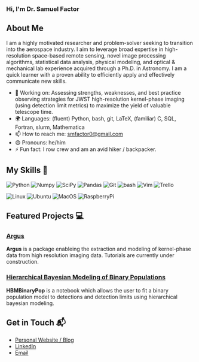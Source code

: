 ### Hi, I'm Dr. Samuel Factor

## About Me

I am a highly motivated researcher and problem-solver seeking to transition into the aerospace industry. I aim to leverage broad expertise in high-resolution space-based remote sensing, novel image processing algorithms, statistical data analysis, physical modeling, and optical & mechanical lab experience acquired through a Ph.D. in Astronomy. I am a quick learner with a proven ability to efficiently apply and effectively communicate new skills.

<!-- - 🌱 Currently learning: -->
- 🔭 Working on: Assessing strengths, weaknesses, and best practice observing strategies for JWST high-resolution kernel-phase imaging (using detection limit metrics) to maximize the yield of valuable telescope time.
- 🌍 Languages: (fluent) Python, bash, git, LaTeX, (familiar) C, SQL, Fortran, slurm, Mathematica
- 📫 How to reach me: [smfactor0@gmail.com](mailto:smfactor0@gmail.com)
- 😄 Pronouns: he/him
- ⚡ Fun fact: I row crew and am an avid hiker / backpacker. 

## My Skills 🧠

![Python](https://img.shields.io/badge/Python-FFD43B?style=for-the-badge&logo=python&logoColor=blue)
![Numpy](https://img.shields.io/badge/Numpy-777BB4?style=for-the-badge&logo=numpy&logoColor=white)
![SciPy](https://img.shields.io/badge/SciPy-654FF0?style=for-the-badge&logo=SciPy&logoColor=white)
![Pandas](https://img.shields.io/badge/Pandas-2C2D72?style=for-the-badge&logo=pandas&logoColor=white)
![Git](https://img.shields.io/badge/GIT-E44C30?style=for-the-badge&logo=git&logoColor=white)
![bash](https://img.shields.io/badge/GNU%20Bash-4EAA25?style=for-the-badge&logo=GNU%20Bash&logoColor=white)
![Vim](https://img.shields.io/badge/VIM-%2311AB00.svg?&style=for-the-badge&logo=vim&logoColor=white)
![Trello](https://img.shields.io/badge/Trello-0052CC?style=for-the-badge&logo=trello&logoColor=white)

![Linux](https://img.shields.io/badge/Linux-FCC624?style=for-the-badge&logo=linux&logoColor=black)
![Ubuntu](https://img.shields.io/badge/Ubuntu-E95420?style=for-the-badge&logo=ubuntu&logoColor=white)
![MacOS](https://img.shields.io/badge/mac%20os-000000?style=for-the-badge&logo=apple&logoColor=white)
![RaspberryPi](https://img.shields.io/badge/Raspberry%20Pi-A22846?style=for-the-badge&logo=Raspberry%20Pi&logoColor=white)

<!--![astropy](https://github.com/astropy/astropy-logo/blob/main/generated/astropy_logo_small.png?style=for-the-badge&logo=astropy&logoColor=white)-->

## Featured Projects 💻

### [Argus](https://github.com/smfactor/Argus)

**Argus** is a package enableing the extraction and modeling of kernel-phase data from high resolution imaging data. Tutorials are currently under construction.

### [Hierarchical Bayesian Modeling of Binary Populations](https://github.com/smfactor/HBMBinaryPop)

**HBMBinaryPop** is a notebook which allows the user to fit a binary population model to detections and detection limits using hierarchical bayesian modeling. 

<!--
![Project 1 Screenshot](project_1_screenshot_url)

**[Project 1 Title]** is a **[brief project description]** built with **[technologies used]**. This project demonstrates my ability to **[skills demonstrated by the project]**. You can check out the repository [here](project_1_repository_link).
-->

## Get in Touch 📬

- [Personal Website / Blog](https://smfactor.github.io)
- [LinkedIn](www.linkedin.com/in/samuelfactor)
- [Email](mailto:smfactor0@gmail.com)

<!--
**smfactor/smfactor** is a ✨ _special_ ✨ repository because its `README.md` (this file) appears on your GitHub profile.

Here are some ideas to get you started:


- 👯 I’m looking to collaborate on ...
- 🤔 I’m looking for help with ...
- 💬 Ask me about ...
-->
